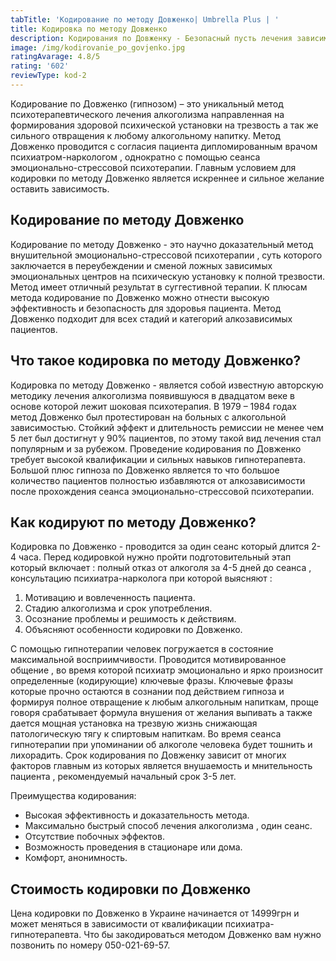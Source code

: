 ```yaml
---
tabTitle: 'Кодирование по методу Довженко| Umbrella Plus | '
title: Кодировка по методу Довженко
description: Кодирования по Довженку - Безопасный пусть лечения зависимости.
image: /img/kodirovanie_po_govjenko.jpg
ratingAvarage: 4.8/5
rating: '602'
reviewType: kod-2
---
```


Кодирование по Довженко (гипнозом) – это уникальный метод психотерапевтического лечения алкоголизма направленная на формирования здоровой психической установки на трезвость а так же сильного отвращения к любому алкогольному напитку. Метод Довженко проводится с согласия пациента дипломированным врачом психиатром-наркологом , однократно с помощью сеанса эмоционально-стрессовой психотерапии. Главным условием для кодировки по методу Довженко является искреннее и сильное желание оставить зависимость.

## Кодирование по методу Довженко

Кодирование по методу Довженко - это научно доказательный метод внушительной эмоционально-стрессовой психотерапии , суть которого заключается в переубеждении и сменой ложных зависимых эмоциональных центров на психическую установку к полной трезвости. Метод имеет отличный результат в суггестивной терапии. К плюсам метода кодирование по Довженко можно отнести высокую эффективность и безопасность для здоровья пациента. Метод Довженко подходит для всех стадий и категорий алкозависимых пациентов.

## Что такое кодировка по методу Довженко?

Кодировка по методу Довженко - является собой известную авторскую методику лечения алкоголизма появившуюся в двадцатом веке в основе которой лежит шоковая психотерапия.
В 1979 – 1984 годах метод Довженко был протестирован на больных с алкогольной зависимостью. Стойкий эффект и длительность ремиссии не менее чем 5 лет был достигнут у 90% пациентов, по этому такой вид лечения стал популярным и за рубежом. Проведение кодирования по Довженко требует высокой квалификации и сильных навыков гипнотерапевта. Большой плюс гипноза по Довженко является то что большое количество пациентов полностью избавляются от алкозависимости после прохождения сеанса эмоционально-стрессовой психотерапии.

## Как кодируют по методу Довженко?

Кодировка по Довженко - проводится за один сеанс который длится 2-4 часа. Перед кодировкой нужно пройти подготовительный этап который включает : полный отказ от алкоголя за 4-5 дней до сеанса , консультацию психиатра-нарколога при которой выясняют :

1. Мотивацию и вовлеченность пациента.
2. Стадию алкоголизма и срок употребления.
3. Осознание проблемы и решимость к действиям.
4. Объясняют особенности кодировки по Довженко.

С помощью гипнотерапии человек погружается в состояние максимальной восприимчивости. Проводится мотивированное общение , во время которой психиатр эмоционально и ярко произносит определенные (кодирующие) ключевые фразы. Ключевые фразы которые прочно остаются в сознании под действием гипноза и формируя полное отвращение к любым алкогольным напиткам, проще говоря срабатывает формула внушения от желания выпивать а также дается мощная установка на трезвую жизнь снижающая патологическую тягу к спиртовым напиткам. Во время сеанса гипнотерапии при упоминании об алкоголе человека будет тошнить и лихорадить. Срок кодирования по Довженку зависит от многих факторов главным из которых является внушаемость и мнительность пациента , рекомендуемый начальный срок 3-5 лет.

Преимущества кодирования:

* Высокая эффективность и доказательность метода.
* Максимально быстрый способ лечения алкоголизма , один сеанс.
* Отсутствие побочных эффектов.
* Возможность проведения в стационаре или дома.
* Комфорт, анонимность.

## Стоимость кодировки по Довженко

Цена кодировки по Довженко в Украине начинается от 14999грн и может меняться в зависимости от квалификации психиатра-гипнотерапевта. Что бы закодироваться методом Довженко вам нужно позвонить по номеру 050-021-69-57.
